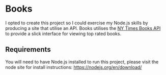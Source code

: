 # Books

I opted to create this project so I could exercise my Node.js skills by producing a site that
utilise an API. Books utilises the [NY Times Books API](https://developer.nytimes.com/docs/books-product/)
to provide a slick interface for viewing top rated books.

## Requirements
You will need to have Node.js installed to run this project, please visit the node site for install
instructions: https://nodejs.org/en/download/

